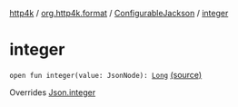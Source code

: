 [http4k](../../index.md) / [org.http4k.format](../index.md) / [ConfigurableJackson](index.md) / [integer](./integer.md)

# integer

`open fun integer(value: JsonNode): `[`Long`](https://kotlinlang.org/api/latest/jvm/stdlib/kotlin/-long/index.html) [(source)](https://github.com/http4k/http4k/blob/master/http4k-format-jackson/src/main/kotlin/org/http4k/format/ConfigurableJackson.kt#L63)

Overrides [Json.integer](../-json/integer.md)

